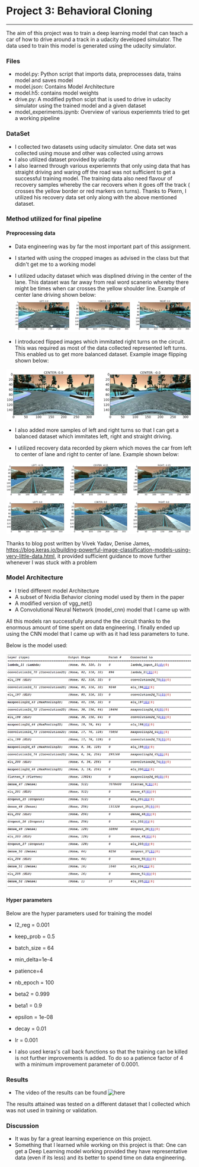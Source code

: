 # Project 3: Behavioral Cloning


---
The aim of this project was to train a deep learning model that can teach a car of how to drive around a track in a udacity developed simulator. The data used to train this model is generated using the udacity simulator.

### Files

* model.py: Python script that imports data, preprocesses data, trains model and saves model
* model.json: Contains Model Architecture
* model.h5: contains model weights
* drive.py: A modified python scipt that is used to drive in udacity simulator using the trained model and a given dataset
* model_experiments.ipynb: Overview of various experiemnts tried to get a working pipeline

### DataSet

* I collected two datasets using udacity simulator. One data set was collected using mouse and other was collected using arrows
* I also utilized dataset provided by udacity 
* I also learned through various experiemnts that only using data that has straight driving and waring off the road was not sufficient to get a successful training model. The training data also need flavour of recovery samples whereby the car recovers when it goes off the track ( crosses the yellow border or red markers on turns). Thanks to Pkern, I utilized his recovery data set only along with the above mentioned dataset.

### Method utilized for final pipeline

#### Preprocessing data 

* Data engineering was by far the most important part of this assignment. 
* I started with using the cropped images as advised in the class but that didn't get me to a working model
* I utilized udacity dataset which was displined driving in the center of the lane. This dataset was far away from real word scanerio whereby there might be times when car crosses the yellow shoulder line. Example of center lane driving shown below:
![center_lane](images/center_driving.png)
 
* I introduced flipped images which immitated right turns on the circuit. This was required as most of the data collected represented left turns. This enabled us to get more balanced dataset. Example image flipping shown below:

![flip image](images/image_flip.png)

* I also added more samples of left and right turns so that I can get a balanced dataset which immitates left, right and straight driving. 

* I utilized recovery data recorded by pkern which moves the car from left to center of lane and right to center of lane. Example shown below:

![right_to_center](images/right_to_center.png)
![left_to_center](images/left_to_center.png)



Thanks to blog post written by Vivek Yadav, Denise James, https://blog.keras.io/building-powerful-image-classification-models-using-very-little-data.html, it provided sufficient guidance to move further whenever I was stuck with a problem


### Model Architecture

* I tried different model Architecture
* A subset of Nvidia Behavior cloning model used by them in the paper
* A modified version of vgg_net()
* A Convolutional Neural Network (model_cnn) model that I came up with 

All this models ran successfully around the the circuit thanks to the enormous amount of time spent on data engineering. I finally ended up using the CNN model that I came up with as it had less parameters to tune. 

Below is the model used:

![Deep Learning Architecture used for Training](images/model.png)


#### Hyper parameters

Below are the hyper parameters used for training the model 

* l2_reg = 0.001
* keep_prob = 0.5
* batch_size = 64
* min_delta=1e-4
* patience=4
* nb_epoch = 100
* beta2 = 0.999
* beta1 = 0.9
* epsilon = 1e-08
* decay = 0.01
* lr = 0.001

* I also used keras's call back functions so that the training can be killed is not further improvements is added. To do so a patience factor of 4 with a minimum improvement parameter of 0.0001. 

### Results

* The video of the results can be found ![[here](https://www.youtube.com/embed/68uVkE1-1-Q/0.jpg)](https://www.youtube.com/watch?v=68uVkE1-1-Q)

 The results attained was tested on a different dataset that I collected which was not used in training or validation.

### Discussion 

* It was by far a great learning experience on this project. 
* Something that I learned while working on this project is that: One can get a Deep Learning model working provided they have representative data (even if its less) and its better to spend time on data engineering.
